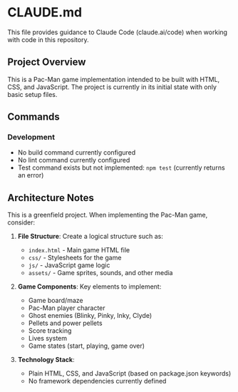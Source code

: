 # CLAUDE.md

This file provides guidance to Claude Code (claude.ai/code) when working with code in this repository.

## Project Overview

This is a Pac-Man game implementation intended to be built with HTML, CSS, and JavaScript. The project is currently in its initial state with only basic setup files.

## Commands

### Development
- No build command currently configured
- No lint command currently configured
- Test command exists but not implemented: `npm test` (currently returns an error)

## Architecture Notes

This is a greenfield project. When implementing the Pac-Man game, consider:

1. **File Structure**: Create a logical structure such as:
   - `index.html` - Main game HTML file
   - `css/` - Stylesheets for the game
   - `js/` - JavaScript game logic
   - `assets/` - Game sprites, sounds, and other media

2. **Game Components**: Key elements to implement:
   - Game board/maze
   - Pac-Man player character
   - Ghost enemies (Blinky, Pinky, Inky, Clyde)
   - Pellets and power pellets
   - Score tracking
   - Lives system
   - Game states (start, playing, game over)

3. **Technology Stack**: 
   - Plain HTML, CSS, and JavaScript (based on package.json keywords)
   - No framework dependencies currently defined